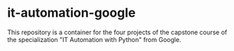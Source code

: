# it-automation-google

This repository is a container for the four projects of the capstone course of the specialization "IT Automation with Python" from Google.
